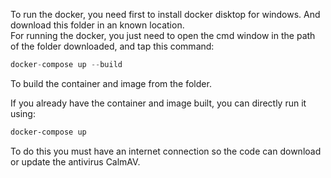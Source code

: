 To run the docker, you need first to install docker disktop for windows. And download this folder in an known location.<br />
For running the docker, you just need to open the cmd window in the path of the folder downloaded, and tap this command:

````c
docker-compose up --build
````
To build the container and image from the folder. 

If you already have the container and image built, you can directly run it using:

````css
docker-compose up
````
To do this you must have an internet connection so the code can download or update the antivirus CalmAV.
